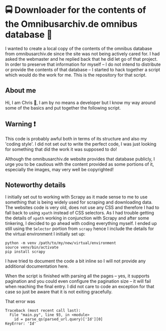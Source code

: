 # :oncoming_bus: Downloader for the contents of the Omnibusarchiv.de omnibus database :bus:
I wanted to create a local copy of the contents of the omnibus database from omnibusarchiv.de since the site was not being actively cared for. I had asked the webmaster and he replied back that he did let go of that project. In order to preserve that information for myself – I do not intend to distribute or provide the contents of that database – I started to hack together a script which would do the work for me. This is the repository for that script.

## About me
Hi, I am Chris :wave:, I am by no means a developer but I know my way around some of the basics and put together the following script.

## Warning :heavy_exclamation_mark:
This code is probably awful both in terms of its structure and also my 'coding style'. I did not set out to write the perfect code, I was just looking for something that did the work it was supposed to do!

Although the omnibusarchiv.de website provides that database publicly, I urge you to be cautious with the content provided as some portions of it, especially the images, may very well be copyrighted!

## Noteworthy details

I initially set out to working with Scrapy as it made sense to me to use something that is being widely used for scraping and downloading data. The websites code is very old, does not use any CSS and therefore I had to fall back to using `xpath` instead of CSS selectors.
As I had trouble getting the details of `xpath` working in conjunction with Scrapy and after some tinkering, I decided to go ahead with coding everything myself.
I ended up still using the `Selector` portion from `scrapy` hence I include the details for the virtual environment I initially set up:

```
python -m venv /path/to/my/new/virtual/environment
source venv/bin/activate
pip install scrapy
```

I have tried to document the code a bit inline so I will not provide any additional documentation here.

When the script is finished with parsing all the pages – yes, it supports pagination and you could even configure the pagination size – it will fail when reaching the final entry. I did not care to code an exception for that case so just be aware that it is not exiting gracefully.

That error was

```
Traceback (most recent call last):
  File "main.py", line 93, in <module>
    id = parse_qs(parsed_url.query)['Id'][0]
KeyError: 'Id'
```
